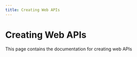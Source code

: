```yaml
---
title: Creating Web APIs
---
```


# Creating Web APIs

This page contains the documentation for creating web APIs
